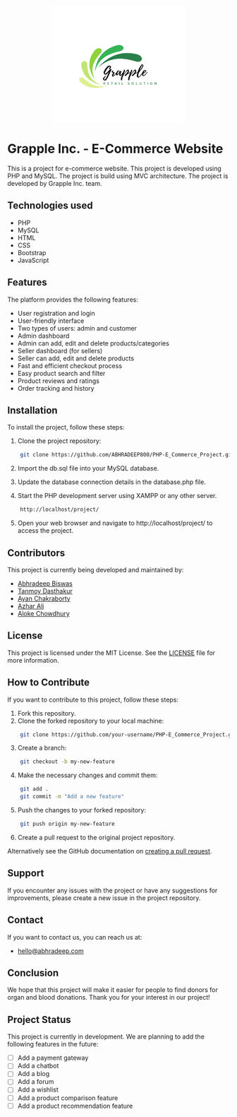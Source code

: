<p align="center">
  <a href="https://grapple.abhradeep.com">
    <img src="/assets/svg-logo/logo.svg" alt="Bloodorg logo" width="300" height="265">
  </a>
</p>

# Grapple Inc. - E-Commerce Website

This is a project for e-commerce website. This project is developed using PHP and MySQL. The project is build using MVC architecture. The project is developed by Grapple Inc. team.

## Technologies used

- PHP
- MySQL
- HTML
- CSS
- Bootstrap
- JavaScript

## Features

The platform provides the following features:

- User registration and login
- User-friendly interface
- Two types of users: admin and customer
- Admin dashboard
- Admin can add, edit and delete products/categories
- Seller dashboard (for sellers)
- Seller can add, edit and delete products
- Fast and efficient checkout process
- Easy product search and filter
- Product reviews and ratings
- Order tracking and history

## Installation

To install the project, follow these steps:

1. Clone the project repository:

```bash
    git clone https://github.com/ABHRADEEP800/PHP-E_Commerce_Project.git
```
2. Import the db.sql file into your MySQL database.

3. Update the database connection details in the database.php file.

4. Start the PHP development server using XAMPP or any other server.

```bash
    http://localhost/project/
```
5. Open your web browser and navigate to http://localhost/project/ to access the project.

## Contributors

This project is currently being developed and maintained by:

- [Abhradeep Biswas](https://github.com/ABHRADEEP800) 
- [Tanmoy Dasthakur](https://github.com/thakur00007) 
- [Ayan Chakraborty](https://github.com/replayan) 
- [Azhar Ali](https://github.com/aliaazhar)
- [Aloke Chowdhury](https://github.com/aloksir)

## License

This project is licensed under the MIT License. See the [LICENSE](LICENSE) file for more information.

## How to Contribute

If you want to contribute to this project, follow these steps:

1. Fork this repository.
2. Clone the forked repository to your local machine:

```bash
    git clone https://github.com/your-username/PHP-E_Commerce_Project.git
```
3. Create a branch:

```bash
    git checkout -b my-new-feature
```
4. Make the necessary changes and commit them:

```bash
    git add .
    git commit -m "Add a new feature"
```
5. Push the changes to your forked repository:

```bash
    git push origin my-new-feature
```
6. Create a pull request to the original project repository.

Alternatively see the GitHub documentation on [creating a pull request](https://help.github.com/en/github/collaborating-with-issues-and-pull-requests/creating-a-pull-request).

## Support

If you encounter any issues with the project or have any suggestions for improvements, please create a new issue in the project repository.

## Contact

If you want to contact us, you can reach us at:

- hello@abhradeep.com

## Conclusion

We hope that this project will make it easier for people to find donors for organ and blood donations. Thank you for your interest in our project!

## Project Status

This project is currently in development. We are planning to add the following features in the future:

- [ ] Add a payment gateway
- [ ] Add a chatbot
- [ ] Add a blog
- [ ] Add a forum
- [ ] Add a wishlist
- [ ] Add a product comparison feature
- [ ] Add a product recommendation feature
